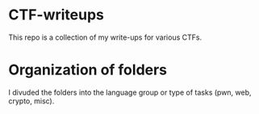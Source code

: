# CTF-writeups
This repo is a collection of my write-ups for various CTFs.

# Organization of folders
I divuded the folders into the language group or type of tasks (pwn, web, crypto, misc). 
